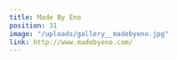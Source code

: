 ```yaml
---
title: Made By Eno
position: 31
image: "/uploads/gallery__madebyeno.jpg"
link: http://www.madebyeno.com/
---
```


